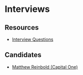 # Interviews

## Resources

* [Interview Questions](questions.md)

## Candidates

- [Matthew Reinbold (Capital One)](mailto:hello@matthewreinbold.com)
